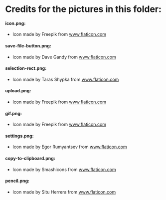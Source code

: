 # Credits for the pictures in this folder:  

#### icon.png:
* Icon made by Freepik from www.flaticon.com  

#### save-file-button.png:
* Icon made by Dave Gandy from www.flaticon.com  

#### selection-rect.png:
* Icon made by Taras Shypka from www.flaticon.com  

#### upload.png:
* Icon made by Freepik from www.flaticon.com  

#### gif.png:
* Icon made by Freepik from www.flaticon.com  

#### settings.png:
* Icon made by Egor Rumyantsev from www.flaticon.com  

#### copy-to-clipboard.png:
* Icon made by Smashicons from www.flaticon.com  

#### pencil.png:
* Icon made by Situ Herrera from www.flaticon.com  
